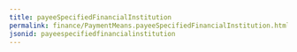 ```yaml
---
title: payeeSpecifiedFinancialInstitution
permalink: finance/PaymentMeans.payeeSpecifiedFinancialInstitution.html
jsonid: payeespecifiedfinancialinstitution
---
```

